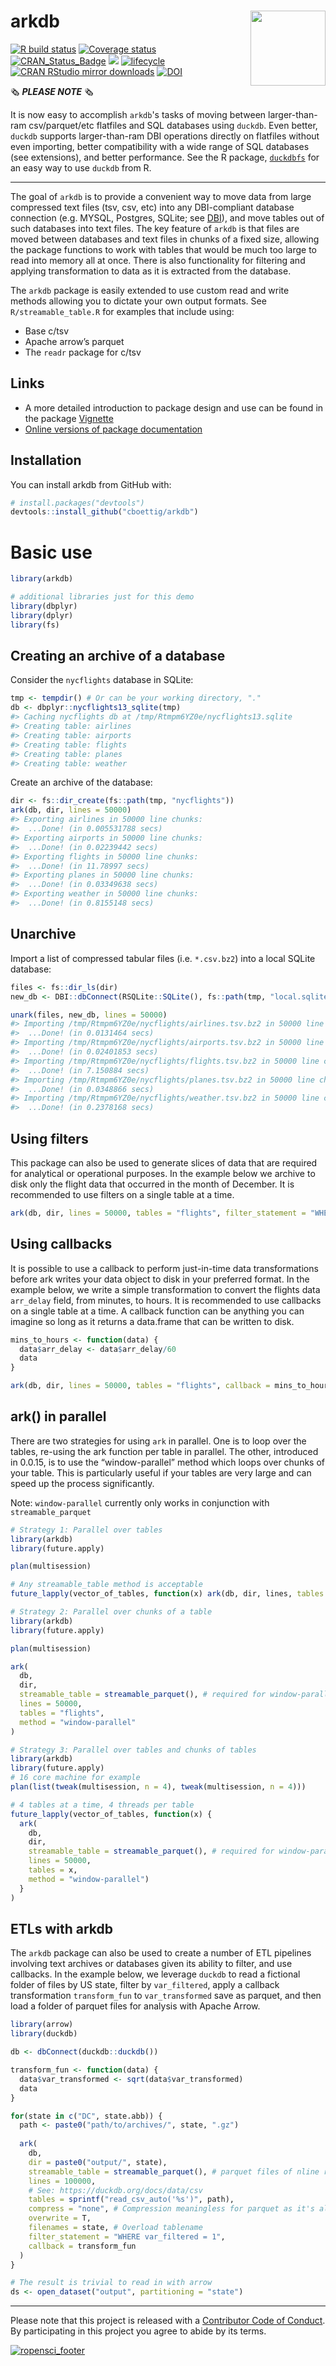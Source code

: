 
# arkdb <img src="man/figures/logo.svg" align="right" alt="" width="120" />

[![R build
status](https://github.com/ropensci/arkdb/workflows/R-CMD-check/badge.svg)](https://github.com/ropensci/arkdb/actions)
[![Coverage
status](https://codecov.io/gh/ropensci/arkdb/branch/master/graph/badge.svg)](https://app.codecov.io/github/ropensci/arkdb?branch=master)
[![CRAN_Status_Badge](http://www.r-pkg.org/badges/version/arkdb)](https://cran.r-project.org/package=arkdb)
[![](https://badges.ropensci.org/224_status.svg)](https://github.com/ropensci/software-review/issues/224)
[![lifecycle](https://img.shields.io/badge/lifecycle-stable-brightgreen.svg)](https://lifecycle.r-lib.org/articles/stages.html)
[![CRAN RStudio mirror
downloads](http://cranlogs.r-pkg.org/badges/grand-total/arkdb)](https://CRAN.R-project.org/package=arkdb)
[![DOI](https://zenodo.org/badge/DOI/10.5281/zenodo.1343943.svg)](https://doi.org/10.5281/zenodo.1343943)
<!-- badges: end -->

<!-- README.md is generated from README.Rmd. Please edit that file -->


🗞️ ***PLEASE NOTE*** 🗞️

It is now easy to accomplish `arkdb`'s tasks of moving between larger-than-ram csv/parquet/etc flatfiles and SQL databases using `duckdb`. 
Even better, `duckdb` supports larger-than-ram DBI operations directly on flatfiles without even importing, better compatibility with a wide range
of SQL databases (see extensions), and better performance. See the R package, [`duckdbfs`](https://github.com/cboettig/duckdbfs) for an
easy way to use `duckdb` from R. 


---

The goal of `arkdb` is to provide a convenient way to move data from
large compressed text files (tsv, csv, etc) into any DBI-compliant
database connection (e.g. MYSQL, Postgres, SQLite; see
[DBI](https://solutions.rstudio.com/db/r-packages/DBI/)), and move
tables out of such databases into text files. The key feature of `arkdb`
is that files are moved between databases and text files in chunks of a
fixed size, allowing the package functions to work with tables that
would be much too large to read into memory all at once. There is also
functionality for filtering and applying transformation to data as it is
extracted from the database.

The `arkdb` package is easily extended to use custom read and write
methods allowing you to dictate your own output formats. See
`R/streamable_table.R` for examples that include using:

-   Base c/tsv
-   Apache arrow’s parquet
-   The `readr` package for c/tsv

## Links

-   A more detailed introduction to package design and use can be found
    in the package
    [Vignette](https://docs.ropensci.org/arkdb/articles/arkdb.html)
-   [Online versions of package
    documentation](https://docs.ropensci.org/arkdb/)

## Installation

You can install arkdb from GitHub with:

``` r
# install.packages("devtools")
devtools::install_github("cboettig/arkdb")
```

# Basic use

``` r
library(arkdb)

# additional libraries just for this demo
library(dbplyr)
library(dplyr)
library(fs)
```

## Creating an archive of a database

Consider the `nycflights` database in SQLite:

``` r
tmp <- tempdir() # Or can be your working directory, "."
db <- dbplyr::nycflights13_sqlite(tmp)
#> Caching nycflights db at /tmp/Rtmpm6YZ0e/nycflights13.sqlite
#> Creating table: airlines
#> Creating table: airports
#> Creating table: flights
#> Creating table: planes
#> Creating table: weather
```

Create an archive of the database:

``` r
dir <- fs::dir_create(fs::path(tmp, "nycflights"))
ark(db, dir, lines = 50000)
#> Exporting airlines in 50000 line chunks:
#>  ...Done! (in 0.005531788 secs)
#> Exporting airports in 50000 line chunks:
#>  ...Done! (in 0.02239442 secs)
#> Exporting flights in 50000 line chunks:
#>  ...Done! (in 11.78997 secs)
#> Exporting planes in 50000 line chunks:
#>  ...Done! (in 0.03349638 secs)
#> Exporting weather in 50000 line chunks:
#>  ...Done! (in 0.8155148 secs)
```

## Unarchive

Import a list of compressed tabular files (i.e. `*.csv.bz2`) into a
local SQLite database:

``` r
files <- fs::dir_ls(dir)
new_db <- DBI::dbConnect(RSQLite::SQLite(), fs::path(tmp, "local.sqlite"))

unark(files, new_db, lines = 50000)
#> Importing /tmp/Rtmpm6YZ0e/nycflights/airlines.tsv.bz2 in 50000 line chunks:
#>  ...Done! (in 0.0131464 secs)
#> Importing /tmp/Rtmpm6YZ0e/nycflights/airports.tsv.bz2 in 50000 line chunks:
#>  ...Done! (in 0.02401853 secs)
#> Importing /tmp/Rtmpm6YZ0e/nycflights/flights.tsv.bz2 in 50000 line chunks:
#>  ...Done! (in 7.150884 secs)
#> Importing /tmp/Rtmpm6YZ0e/nycflights/planes.tsv.bz2 in 50000 line chunks:
#>  ...Done! (in 0.0348866 secs)
#> Importing /tmp/Rtmpm6YZ0e/nycflights/weather.tsv.bz2 in 50000 line chunks:
#>  ...Done! (in 0.2378168 secs)
```

## Using filters

This package can also be used to generate slices of data that are
required for analytical or operational purposes. In the example below we
archive to disk only the flight data that occurred in the month of
December. It is recommended to use filters on a single table at a time.

``` r
ark(db, dir, lines = 50000, tables = "flights", filter_statement = "WHERE month = 12")
```

## Using callbacks

It is possible to use a callback to perform just-in-time data
transformations before ark writes your data object to disk in your
preferred format. In the example below, we write a simple transformation
to convert the flights data `arr_delay` field, from minutes, to hours.
It is recommended to use callbacks on a single table at a time. A
callback function can be anything you can imagine so long as it returns
a data.frame that can be written to disk.

``` r
mins_to_hours <- function(data) {
  data$arr_delay <- data$arr_delay/60
  data
}

ark(db, dir, lines = 50000, tables = "flights", callback = mins_to_hours)
```

## ark() in parallel

There are two strategies for using `ark` in parallel. One is to loop
over the tables, re-using the ark function per table in parallel. The
other, introduced in 0.0.15, is to use the “window-parallel” method
which loops over chunks of your table. This is particularly useful if
your tables are very large and can speed up the process significantly.

Note: `window-parallel` currently only works in conjunction with
`streamable_parquet`

``` r
# Strategy 1: Parallel over tables
library(arkdb)
library(future.apply)

plan(multisession)

# Any streamable_table method is acceptable
future_lapply(vector_of_tables, function(x) ark(db, dir, lines, tables = x))

# Strategy 2: Parallel over chunks of a table
library(arkdb)
library(future.apply)

plan(multisession)

ark(
  db, 
  dir, 
  streamable_table = streamable_parquet(), # required for window-parallel
  lines = 50000, 
  tables = "flights", 
  method = "window-parallel"
)

# Strategy 3: Parallel over tables and chunks of tables
library(arkdb)
library(future.apply)
# 16 core machine for example
plan(list(tweak(multisession, n = 4), tweak(multisession, n = 4)))

# 4 tables at a time, 4 threads per table
future_lapply(vector_of_tables, function(x) { 
  ark(
    db, 
    dir, 
    streamable_table = streamable_parquet(), # required for window-parallel
    lines = 50000, 
    tables = x, 
    method = "window-parallel")
  }
)
```

## ETLs with arkdb

The `arkdb` package can also be used to create a number of ETL pipelines
involving text archives or databases given its ability to filter, and
use callbacks. In the example below, we leverage `duckdb` to read a
fictional folder of files by US state, filter by `var_filtered`, apply a
callback transformation `transform_fun` to `var_transformed` save as
parquet, and then load a folder of parquet files for analysis with
Apache Arrow.

``` r
library(arrow)
library(duckdb)

db <- dbConnect(duckdb::duckdb())

transform_fun <- function(data) {
  data$var_transformed <- sqrt(data$var_transformed)
  data
}

for(state in c("DC", state.abb)) {
  path <- paste0("path/to/archives/", state, ".gz")
  
  ark(
    db,
    dir = paste0("output/", state),
    streamable_table = streamable_parquet(), # parquet files of nline rows
    lines = 100000,
    # See: https://duckdb.org/docs/data/csv
    tables = sprintf("read_csv_auto('%s')", path), 
    compress = "none", # Compression meaningless for parquet as it's already compressed
    overwrite = T, 
    filenames = state, # Overload tablename
    filter_statement = "WHERE var_filtered = 1",
    callback = transform_fun
  )
}

# The result is trivial to read in with arrow 
ds <- open_dataset("output", partitioning = "state")
```

------------------------------------------------------------------------

Please note that this project is released with a [Contributor Code of
Conduct](https://ropensci.org/code-of-conduct/). By participating in
this project you agree to abide by its terms.

[![ropensci_footer](https://ropensci.org/public_images/ropensci_footer.png)](https://ropensci.org)
